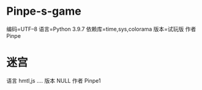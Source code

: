 # Pinpe-s-game
编码=UTF–8
语言=Python 3.9.7
依赖库=time,sys,colorama
版本=试玩版
作者 Pinpe
# 迷宫
语言 hmtl,js ....
版本 NULL
作者 Pinpe1
